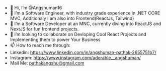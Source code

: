 - 👋 Hi, I’m @Angshuman16
- 👀 I’m a Software Engineer, with industry grade experience in .NET CORE MVC, Additionaly I am also into Frontend(ReactJs, Tailwind)
- 🌱 I’m a Software Developer at an MNC, currently diving into ReactJS and NextJS for fun frontend projects.
- 💞️ I’m looking to collaborate on Devloping Cool React Projects and Implementing them to power Your Business
- 📫 How to reach me through:
- Linkedin: https://www.linkedin.com/in/angshuman-pathak-2655751b7/
- Instagram: https://www.instagram.com/adorable__angshuman/
- Mail Me: pathakangshu@gmail.com

<!---
Angshuman16/Angshuman16 is a ✨ special ✨ repository because its `README.md` (this file) appears on your GitHub profile.
You can click the Preview link to take a look at your changes.
--->
